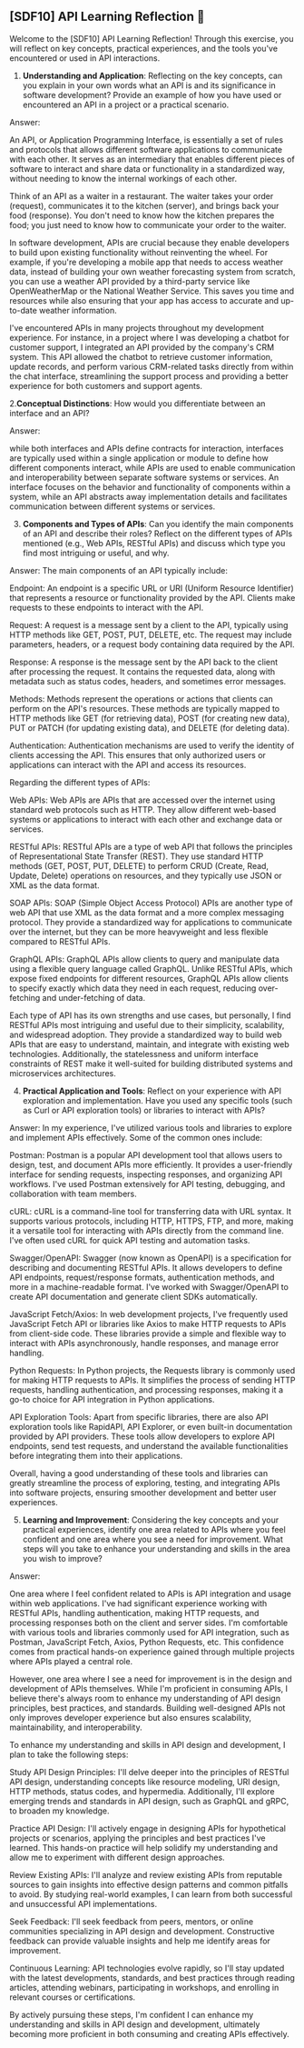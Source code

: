 ## [SDF10] API Learning Reflection 🧠

Welcome to the [SDF10] API Learning Reflection! Through this exercise, you will reflect on key concepts, practical experiences, and the tools you've encountered or used in API interactions.

1. **Understanding and Application**: Reflecting on the key concepts, can you explain in your own words what an API is and its significance in software development? Provide an example of how you have used or encountered an API in a project or a practical scenario.

Answer:

An API, or Application Programming Interface, is essentially a set of rules and protocols that allows different software applications to communicate with each other. It serves as an intermediary that enables different pieces of software to interact and share data or functionality in a standardized way, without needing to know the internal workings of each other.

Think of an API as a waiter in a restaurant. The waiter takes your order (request), communicates it to the kitchen (server), and brings back your food (response). You don't need to know how the kitchen prepares the food; you just need to know how to communicate your order to the waiter.

In software development, APIs are crucial because they enable developers to build upon existing functionality without reinventing the wheel. For example, if you're developing a mobile app that needs to access weather data, instead of building your own weather forecasting system from scratch, you can use a weather API provided by a third-party service like OpenWeatherMap or the National Weather Service. This saves you time and resources while also ensuring that your app has access to accurate and up-to-date weather information.

I've encountered APIs in many projects throughout my development experience. For instance, in a project where I was developing a chatbot for customer support, I integrated an API provided by the company's CRM system. This API allowed the chatbot to retrieve customer information, update records, and perform various CRM-related tasks directly from within the chat interface, streamlining the support process and providing a better experience for both customers and support agents.

2.**Conceptual Distinctions**: How would you differentiate between an interface and an API? 

Answer: 

 while both interfaces and APIs define contracts for interaction, interfaces are typically used within a single application or module to define how different components interact, while APIs are used to enable communication and interoperability between separate software systems or services. An interface focuses on the behavior and functionality of components within a system, while an API abstracts away implementation details and facilitates communication between different systems or services.


3. **Components and Types of APIs**: Can you identify the main components of an API and describe their roles? Reflect on the different types of APIs mentioned (e.g., Web APIs, RESTful APIs) and discuss which type you find most intriguing or useful, and why.

Answer: 
The main components of an API typically include:

Endpoint: An endpoint is a specific URL or URI (Uniform Resource Identifier) that represents a resource or functionality provided by the API. Clients make requests to these endpoints to interact with the API.

Request: A request is a message sent by a client to the API, typically using HTTP methods like GET, POST, PUT, DELETE, etc. The request may include parameters, headers, or a request body containing data required by the API.

Response: A response is the message sent by the API back to the client after processing the request. It contains the requested data, along with metadata such as status codes, headers, and sometimes error messages.

Methods: Methods represent the operations or actions that clients can perform on the API's resources. These methods are typically mapped to HTTP methods like GET (for retrieving data), POST (for creating new data), PUT or PATCH (for updating existing data), and DELETE (for deleting data).

Authentication: Authentication mechanisms are used to verify the identity of clients accessing the API. This ensures that only authorized users or applications can interact with the API and access its resources.

Regarding the different types of APIs:

Web APIs: Web APIs are APIs that are accessed over the internet using standard web protocols such as HTTP. They allow different web-based systems or applications to interact with each other and exchange data or services.

RESTful APIs: RESTful APIs are a type of web API that follows the principles of Representational State Transfer (REST). They use standard HTTP methods (GET, POST, PUT, DELETE) to perform CRUD (Create, Read, Update, Delete) operations on resources, and they typically use JSON or XML as the data format.

SOAP APIs: SOAP (Simple Object Access Protocol) APIs are another type of web API that use XML as the data format and a more complex messaging protocol. They provide a standardized way for applications to communicate over the internet, but they can be more heavyweight and less flexible compared to RESTful APIs.

GraphQL APIs: GraphQL APIs allow clients to query and manipulate data using a flexible query language called GraphQL. Unlike RESTful APIs, which expose fixed endpoints for different resources, GraphQL APIs allow clients to specify exactly which data they need in each request, reducing over-fetching and under-fetching of data.

Each type of API has its own strengths and use cases, but personally, I find RESTful APIs most intriguing and useful due to their simplicity, scalability, and widespread adoption. They provide a standardized way to build web APIs that are easy to understand, maintain, and integrate with existing web technologies. Additionally, the statelessness and uniform interface constraints of REST make it well-suited for building distributed systems and microservices architectures.

4. **Practical Application and Tools**: Reflect on your experience with API exploration and implementation. Have you used any specific tools (such as Curl or API exploration tools) or libraries to interact with APIs? 

Answer:
 In my experience, I've utilized various tools and libraries to explore and implement APIs effectively. Some of the common ones include:

Postman: Postman is a popular API development tool that allows users to design, test, and document APIs more efficiently. It provides a user-friendly interface for sending requests, inspecting responses, and organizing API workflows. I've used Postman extensively for API testing, debugging, and collaboration with team members.

cURL: cURL is a command-line tool for transferring data with URL syntax. It supports various protocols, including HTTP, HTTPS, FTP, and more, making it a versatile tool for interacting with APIs directly from the command line. I've often used cURL for quick API testing and automation tasks.

Swagger/OpenAPI: Swagger (now known as OpenAPI) is a specification for describing and documenting RESTful APIs. It allows developers to define API endpoints, request/response formats, authentication methods, and more in a machine-readable format. I've worked with Swagger/OpenAPI to create API documentation and generate client SDKs automatically.

JavaScript Fetch/Axios: In web development projects, I've frequently used JavaScript Fetch API or libraries like Axios to make HTTP requests to APIs from client-side code. These libraries provide a simple and flexible way to interact with APIs asynchronously, handle responses, and manage error handling.

Python Requests: In Python projects, the Requests library is commonly used for making HTTP requests to APIs. It simplifies the process of sending HTTP requests, handling authentication, and processing responses, making it a go-to choice for API integration in Python applications.

API Exploration Tools: Apart from specific libraries, there are also API exploration tools like RapidAPI, API Explorer, or even built-in documentation provided by API providers. These tools allow developers to explore API endpoints, send test requests, and understand the available functionalities before integrating them into their applications.

Overall, having a good understanding of these tools and libraries can greatly streamline the process of exploring, testing, and integrating APIs into software projects, ensuring smoother development and better user experiences.



5. **Learning and Improvement**: Considering the key concepts and your practical experiences, identify one area related to APIs where you feel confident and one area where you see a need for improvement. What steps will you take to enhance your understanding and skills in the area you wish to improve?

Answer:

One area where I feel confident related to APIs is API integration and usage within web applications. I've had significant experience working with RESTful APIs, handling authentication, making HTTP requests, and processing responses both on the client and server sides. I'm comfortable with various tools and libraries commonly used for API integration, such as Postman, JavaScript Fetch, Axios, Python Requests, etc. This confidence comes from practical hands-on experience gained through multiple projects where APIs played a central role.

However, one area where I see a need for improvement is in the design and development of APIs themselves. While I'm proficient in consuming APIs, I believe there's always room to enhance my understanding of API design principles, best practices, and standards. Building well-designed APIs not only improves developer experience but also ensures scalability, maintainability, and interoperability.

To enhance my understanding and skills in API design and development, I plan to take the following steps:

Study API Design Principles: I'll delve deeper into the principles of RESTful API design, understanding concepts like resource modeling, URI design, HTTP methods, status codes, and hypermedia. Additionally, I'll explore emerging trends and standards in API design, such as GraphQL and gRPC, to broaden my knowledge.

Practice API Design: I'll actively engage in designing APIs for hypothetical projects or scenarios, applying the principles and best practices I've learned. This hands-on practice will help solidify my understanding and allow me to experiment with different design approaches.

Review Existing APIs: I'll analyze and review existing APIs from reputable sources to gain insights into effective design patterns and common pitfalls to avoid. By studying real-world examples, I can learn from both successful and unsuccessful API implementations.

Seek Feedback: I'll seek feedback from peers, mentors, or online communities specializing in API design and development. Constructive feedback can provide valuable insights and help me identify areas for improvement.

Continuous Learning: API technologies evolve rapidly, so I'll stay updated with the latest developments, standards, and best practices through reading articles, attending webinars, participating in workshops, and enrolling in relevant courses or certifications.

By actively pursuing these steps, I'm confident I can enhance my understanding and skills in API design and development, ultimately becoming more proficient in both consuming and creating APIs effectively.


